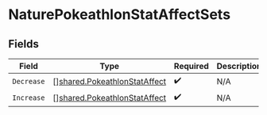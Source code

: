 # NaturePokeathlonStatAffectSets


## Fields

| Field                                                                        | Type                                                                         | Required                                                                     | Description                                                                  |
| ---------------------------------------------------------------------------- | ---------------------------------------------------------------------------- | ---------------------------------------------------------------------------- | ---------------------------------------------------------------------------- |
| `Decrease`                                                                   | [][shared.PokeathlonStatAffect](../../models/shared/pokeathlonstataffect.md) | :heavy_check_mark:                                                           | N/A                                                                          |
| `Increase`                                                                   | [][shared.PokeathlonStatAffect](../../models/shared/pokeathlonstataffect.md) | :heavy_check_mark:                                                           | N/A                                                                          |
